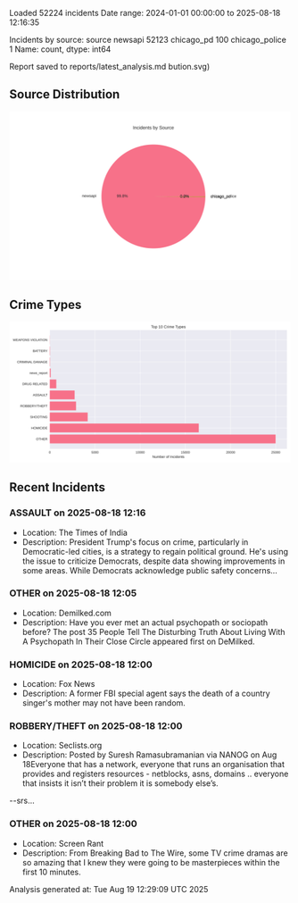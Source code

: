 
Loaded 52224 incidents
Date range: 2024-01-01 00:00:00 to 2025-08-18 12:16:35

Incidents by source:
source
newsapi           52123
chicago_pd          100
chicago_police        1
Name: count, dtype: int64

Report saved to reports/latest_analysis.md
bution.svg)

## Source Distribution
![Source Distribution](images/source_distribution.svg)

## Crime Types
![Crime Types](images/crime_types.svg)

## Recent Incidents

### ASSAULT on 2025-08-18 12:16
- Location: The Times of India
- Description: President Trump's focus on crime, particularly in Democratic-led cities, is a strategy to regain political ground. He's using the issue to criticize Democrats, despite data showing improvements in some areas. While Democrats acknowledge public safety concerns…


### OTHER on 2025-08-18 12:05
- Location: Demilked.com
- Description: Have you ever met an actual psychopath or sociopath before? 
The post 35 People Tell The Disturbing Truth About Living With A Psychopath In Their Close Circle appeared first on DeMilked.


### HOMICIDE on 2025-08-18 12:00
- Location: Fox News
- Description: A former FBI special agent says the death of a country singer's mother may not have been random.


### ROBBERY/THEFT on 2025-08-18 12:00
- Location: Seclists.org
- Description: Posted by Suresh Ramasubramanian via NANOG on Aug 18Everyone that has a network, everyone that runs an organisation that provides and registers resources - netblocks, 
asns, domains .. everyone that insists it isn’t their problem it is somebody else’s.

--srs…


### OTHER on 2025-08-18 12:00
- Location: Screen Rant
- Description: From Breaking Bad to The Wire, some TV crime dramas are so amazing that I knew they were going to be masterpieces within the first 10 minutes.

Analysis generated at: Tue Aug 19 12:29:09 UTC 2025
